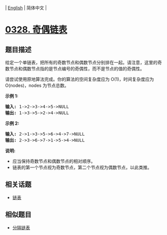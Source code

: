 
| [English](README_EN.md) | 简体中文 |
# [0328. 奇偶链表](https://leetcode-cn.com/problems/odd-even-linked-list/)
## 题目描述
<p>给定一个单链表，把所有的奇数节点和偶数节点分别排在一起。请注意，这里的奇数节点和偶数节点指的是节点编号的奇偶性，而不是节点的值的奇偶性。</p>

<p>请尝试使用原地算法完成。你的算法的空间复杂度应为 O(1)，时间复杂度应为 O(nodes)，nodes 为节点总数。</p>

<p><strong>示例 1:</strong></p>

<pre><strong>输入:</strong> 1-&gt;2-&gt;3-&gt;4-&gt;5-&gt;NULL
<strong>输出:</strong> 1-&gt;3-&gt;5-&gt;2-&gt;4-&gt;NULL
</pre>

<p><strong>示例 2:</strong></p>

<pre><strong>输入:</strong> 2-&gt;1-&gt;3-&gt;5-&gt;6-&gt;4-&gt;7-&gt;NULL 
<strong>输出:</strong> 2-&gt;3-&gt;6-&gt;7-&gt;1-&gt;5-&gt;4-&gt;NULL</pre>

<p><strong>说明:</strong></p>

<ul>
	<li>应当保持奇数节点和偶数节点的相对顺序。</li>
	<li>链表的第一个节点视为奇数节点，第二个节点视为偶数节点，以此类推。</li>
</ul>

## 相关话题
- [链表](https://leetcode-cn.com/tag/linked-list)
## 相似题目
- [分隔链表](../split-linked-list-in-parts/README.md)
